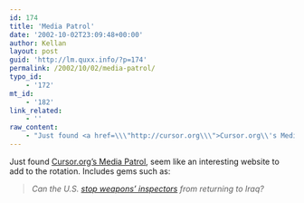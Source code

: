 ```yaml
---
id: 174
title: 'Media Patrol'
date: '2002-10-02T23:09:48+00:00'
author: Kellan
layout: post
guid: 'http://lm.quxx.info/?p=174'
permalink: /2002/10/02/media-patrol/
typo_id:
    - '172'
mt_id:
    - '182'
link_related:
    - ''
raw_content:
    - "Just found <a href=\\\"http://cursor.org\\\">Cursor.org\\'s Media Patrol</a>, seem like an interesting website to add to the rotation.  Includes gems such as:\r\n<blockquote>\r\n<em>Can the U.S. <a href=\\\"http://news.bbc.co.uk/2/hi/world/middle_east/2291053.stm\\\">stop weapons\\' inspectors</a> from returning to Iraq?</em>\r\n</blockquote>"
---
```


Just found [Cursor.org’s Media Patrol](http://cursor.org), seem like an interesting website to add to the rotation. Includes gems such as:

> *Can the U.S. [stop weapons’ inspectors](http://news.bbc.co.uk/2/hi/world/middle_east/2291053.stm) from returning to Iraq?*